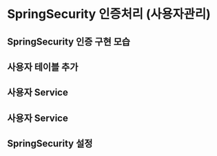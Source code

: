 # SpringSecurity 인증처리 (사용자관리)

## SpringSecurity 인증 구현 모습

## 사용자 테이블 추가

## 사용자 Service

## 사용자 Service

## SpringSecurity 설정


